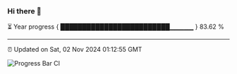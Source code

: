 ### Hi there 👋

⏳ Year progress { █████████████████████████▁▁▁▁▁ } 83.62 %

---

⏰ Updated on Sat, 02 Nov 2024 01:12:55 GMT

![Progress Bar CI](https://github.com/JuvenileQ/Progress-Bar-CI/workflows/main/badge.svg)
